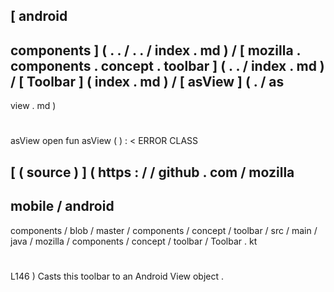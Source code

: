 [
android
-
components
]
(
.
.
/
.
.
/
index
.
md
)
/
[
mozilla
.
components
.
concept
.
toolbar
]
(
.
.
/
index
.
md
)
/
[
Toolbar
]
(
index
.
md
)
/
[
asView
]
(
.
/
as
-
view
.
md
)
#
asView
open
fun
asView
(
)
:
<
ERROR
CLASS
>
[
(
source
)
]
(
https
:
/
/
github
.
com
/
mozilla
-
mobile
/
android
-
components
/
blob
/
master
/
components
/
concept
/
toolbar
/
src
/
main
/
java
/
mozilla
/
components
/
concept
/
toolbar
/
Toolbar
.
kt
#
L146
)
Casts
this
toolbar
to
an
Android
View
object
.
